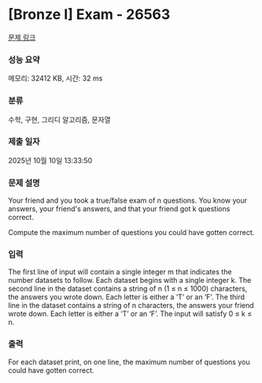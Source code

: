 # [Bronze I] Exam - 26563 

[문제 링크](https://www.acmicpc.net/problem/26563) 

### 성능 요약

메모리: 32412 KB, 시간: 32 ms

### 분류

수학, 구현, 그리디 알고리즘, 문자열

### 제출 일자

2025년 10월 10일 13:33:50

### 문제 설명

<p>Your friend and you took a true/false exam of n questions. You know your answers, your friend's answers, and that your friend got k questions correct.</p>

<p>Compute the maximum number of questions you could have gotten correct.</p>

### 입력 

 <p>The first line of input will contain a single integer m that indicates the number datasets to follow. Each dataset begins with a single integer k. The second line in the dataset contains a string of n (1 ≤ n ≤ 1000) characters, the answers you wrote down. Each letter is either a ‘T’ or an ‘F’. The third line in the dataset contains a string of n characters, the answers your friend wrote down. Each letter is either a ‘T’ or an ‘F’. The input will satisfy 0 ≤ k ≤ n.</p>

### 출력 

 <p>For each dataset print, on one line, the maximum number of questions you could have gotten correct.</p>


